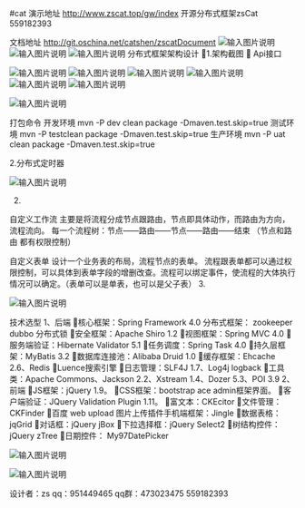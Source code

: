 #cat
演示地址  http://www.zscat.top/gw/index
开源分布式框架zsCat 559182393

文档地址   http://git.oschina.net/catshen/zscatDocument
![输入图片说明](http://git.oschina.net/uploads/images/2016/1029/122812_c0278625_134431.png "在这里输入图片标题")
![输入图片说明](http://git.oschina.net/uploads/images/2016/1029/122847_c1c15724_134431.png "在这里输入图片标题")
![输入图片说明](http://git.oschina.net/uploads/images/2016/1029/122910_6eb4beec_134431.png "在这里输入图片标题")
          分布式框架架构设计
1.架构截图

Api接口  

![输入图片说明](http://git.oschina.net/uploads/images/2016/0226/013501_1f9f938e_134431.png "在这里输入图片标题")
![输入图片说明](http://git.oschina.net/uploads/images/2016/0226/013511_b180d076_134431.png "在这里输入图片标题")
![输入图片说明](http://git.oschina.net/uploads/images/2016/0226/013523_08038c7d_134431.png "在这里输入图片标题")
![输入图片说明](http://git.oschina.net/uploads/images/2016/0226/013534_c978b065_134431.png "在这里输入图片标题")
![输入图片说明](http://git.oschina.net/uploads/images/2016/0226/013544_d544ee61_134431.png "在这里输入图片标题")
![输入图片说明](http://git.oschina.net/uploads/images/2016/0226/013557_01273477_134431.png "在这里输入图片标题")

![输入图片说明](http://git.oschina.net/uploads/images/2016/0226/013608_4854e48f_134431.png "在这里输入图片标题")










打包命令 
开发环境  mvn -P dev clean package   -Dmaven.test.skip=true
测试环境  mvn -P testclean package   -Dmaven.test.skip=true
生产环境  mvn -P uat clean package   -Dmaven.test.skip=true



2.分布式定时器

![输入图片说明](http://git.oschina.net/uploads/images/2016/0226/013619_cbf3be05_134431.png "在这里输入图片标题")






2.


自定义工作流 主要是将流程分成节点跟路由，节点即具体动作，而路由为方向，流程流向。
每一个流程树：节点——路由——节点——路由——结束 （节点和路由 都有权限控制）




自定义表单  设计一个业务表的布局，流程节点的表单。
流程跟表单都可以通过权限控制，可以具体到表单字段的增删改查。流程可以绑定事件，使流程的大体执行情况可以确定。（表单可以是单表，也可以是父子表）
3.


![输入图片说明](http://git.oschina.net/uploads/images/2016/0226/013633_fd4a9e3e_134431.png "在这里输入图片标题")






技术选型
1、后端
核心框架：Spring Framework 4.0
       分布式框架： zookeeper dubbo 分布式锁
安全框架：Apache Shiro 1.2
视图框架：Spring MVC 4.0
服务端验证：Hibernate Validator 5.1
任务调度：Spring Task 4.0
持久层框架：MyBatis 3.2
数据库连接池：Alibaba Druid 1.0
缓存框架：Ehcache 2.6、Redis
Luence搜索引擎
日志管理：SLF4J 1.7、Log4j   logback
工具类：Apache Commons、Jackson 2.2、Xstream 1.4、Dozer 5.3、POI 3.9
2、前端
JS框架：jQuery 1.9。
CSS框架：bootstrap ace admin框架界面。
客户端验证：JQuery Validation Plugin 1.11。
富文本：CKEcitor
文件管理：CKFinder
百度 web upload 图片上传插件手机端框架：Jingle
数据表格：jqGrid
对话框：jQuery jBox
下拉选择框：jQuery Select2
树结构控件：jQuery zTree
日期控件： My97DatePicker






![输入图片说明](http://git.oschina.net/uploads/images/2016/0514/232902_d1be466f_134431.png "在这里输入图片标题")

![输入图片说明](http://git.oschina.net/uploads/images/2016/0514/232921_ff330f8c_134431.jpeg "在这里输入图片标题")





设计者：zs
qq：951449465
qq群：473023475 559182393
